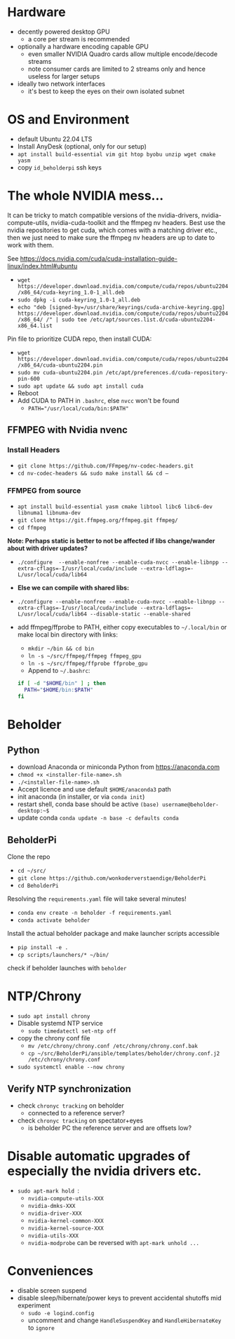 # Hardware
- decently powered desktop GPU
  - a core per stream is recommended
- optionally a hardware encoding capable GPU
  - even smaller NVIDIA Quadro cards allow multiple encode/decode streams
  - note consumer cards are limited to 2 streams only and hence useless for larger setups
- ideally two network interfaces
  - it's best to keep the eyes on their own isolated subnet

# OS and Environment
- default Ubuntu 22.04 LTS
- Install AnyDesk (optional, only for our setup)
- `apt install build-essential vim git htop byobu unzip wget cmake yasm`
- copy `id_beholderpi` ssh keys

# The whole NVIDIA mess...
It can be tricky to match compatible versions of the nvidia-drivers, nvidia-compute-utils, nvidia-cuda-toolkit and the
ffmpeg nv headers. Best use the nvidia repositories to get cuda, which comes with
a matching driver etc., then we just need to make sure the ffmpeg nv headers
are up to date to work with them.

See https://docs.nvidia.com/cuda/cuda-installation-guide-linux/index.html#ubuntu
- `wget https://developer.download.nvidia.com/compute/cuda/repos/ubuntu2204/x86_64/cuda-keyring_1.0-1_all.deb`
- `sudo dpkg -i cuda-keyring_1.0-1_all.deb`
- `echo "deb [signed-by=/usr/share/keyrings/cuda-archive-keyring.gpg] https://developer.download.nvidia.com/compute/cuda/repos/ubuntu2204/x86_64/ /" | sudo tee /etc/apt/sources.list.d/cuda-ubuntu2204-x86_64.list`

Pin file to prioritize CUDA repo, then install CUDA:
- `wget https://developer.download.nvidia.com/compute/cuda/repos/ubuntu2204/x86_64/cuda-ubuntu2204.pin`
- `sudo mv cuda-ubuntu2204.pin /etc/apt/preferences.d/cuda-repository-pin-600`
- `sudo apt update && sudo apt install cuda`
- Reboot
- Add CUDA to PATH in `.bashrc`, else `nvcc` won't be found
  - `PATH="/usr/local/cuda/bin:$PATH"`

## FFMPEG with Nvidia nvenc
### Install Headers
- `git clone https://github.com/FFmpeg/nv-codec-headers.git`
- `cd nv-codec-headers && sudo make install && cd –`

### FFMPEG from source
- `apt install build-essential yasm cmake libtool libc6 libc6-dev libnuma1 libnuma-dev`
- `git clone https://git.ffmpeg.org/ffmpeg.git ffmpeg/`
- `cd ffmpeg`

**Note: Perhaps static is better to not be affected if libs change/wander about with driver updates?**
- `./configure  --enable-nonfree --enable-cuda-nvcc --enable-libnpp --extra-cflags=-I/usr/local/cuda/include --extra-ldflags=-L/usr/local/cuda/lib64`

- **Else we can compile with shared libs:**
- `./configure --enable-nonfree --enable-cuda-nvcc --enable-libnpp --extra-cflags=-I/usr/local/cuda/include --extra-ldflags=-L/usr/local/cuda/lib64 --disable-static --enable-shared`

- add ffmpeg/ffprobe to PATH, either copy executables to `~/.local/bin` or make local bin directory with links:
  - `mkdir ~/bin && cd bin`
  - `ln -s ~/src/ffmpeg/ffmpeg ffmpeg_gpu`
  - `ln -s ~/src/ffmpeg/ffprobe ffprobe_gpu`
  - Append to `~/.bashrc`:
  ```bash
  if [ -d "$HOME/bin" ] ; then
    PATH="$HOME/bin:$PATH"
  fi
  ```

# Beholder
## Python
- download Anaconda or miniconda Python from https://anaconda.com
- `chmod +x <installer-file-name>.sh`
- `./<installer-file-name>.sh`
- Accept licence and use default `$HOME/anaconda3` path
- init anaconda (in installer, or via `conda init`)
- restart shell, conda base should be active `(base) username@beholder-desktop:~$ `
- update conda `conda update -n base -c defaults conda`

## BeholderPi
Clone the repo
- `cd ~/src/`
- `git clone https://github.com/wonkoderverstaendige/BeholderPi`
- `cd BeholderPi`

Resolving the `requirements.yaml` file will take several minutes!
- `conda env create -n beholder -f requirements.yaml`
- `conda activate beholder`

Install the actual beholder package and make launcher scripts accessible
- `pip install -e .`
- `cp scripts/launchers/* ~/bin/`

check if beholder launches with `beholder`

# NTP/Chrony
- `sudo apt install chrony`
- Disable systemd NTP service 
  - `sudo timedatectl set-ntp off`
- copy the chrony conf file
  - `mv /etc/chrony/chrony.conf /etc/chrony/chrony.conf.bak` 
  - `cp ~/src/BeholderPi/ansible/templates/beholder/chrony.conf.j2 /etc/chrony/chrony.conf`
- `sudo systemctl enable --now chrony`

## Verify NTP synchronization
- check `chronyc tracking` on beholder
  - connected to a reference server?
- check `chronyc tracking` on spectator+eyes
  - is beholder PC the reference server and are offsets low? 

# Disable automatic upgrades of especially the nvidia drivers etc.
- `sudo apt-mark hold `:
  - `nvidia-compute-utils-XXX`
  - `nvidia-dmks-XXX`
  - `nvidia-driver-XXX`
  - `nvidia-kernel-common-XXX`
  - `nvidia-kernel-source-XXX`
  - `nvidia-utils-XXX`
  - `nvidia-modprobe`
can be reversed with `apt-mark unhold ...`

# Conveniences
- disable screen suspend
- disable sleep/hibernate/power keys to prevent accidental shutoffs mid experiment
  - `sudo -e logind.config`
  - uncomment and change `HandleSuspendKey` and  `HandleHibernateKey` to `ignore`

